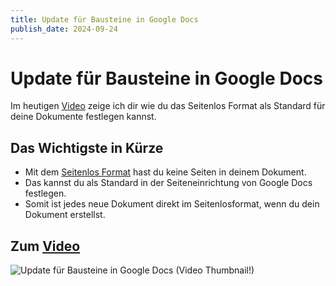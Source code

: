 ```yaml
---
title: Update für Bausteine in Google Docs
publish_date: 2024-09-24
---
```


# Update für Bausteine in Google Docs

Im heutigen [Video](https://youtu.be/GRlSBpWi0xI) zeige ich dir wie du das Seitenlos Format als Standard für deine Dokumente festlegen kannst.

## Das Wichtigste in Kürze

- Mit dem [Seitenlos Format](https://youtu.be/glcOx0ejVN4) hast du keine Seiten in deinem Dokument.
- Das kannst du als Standard in der Seiteneinrichtung von Google Docs festlegen.
- Somit ist jedes neue Dokument direkt im Seitenlosformat, wenn du dein Dokument erstellst.

## Zum [Video](https://youtu.be/GRlSBpWi0xI)

![Update für Bausteine in Google Docs (Video Thumbnail!)](../../thumbnails/Fertig641.jpg "Update für Bausteine in Google Docs (Video Thumbnail!)")
